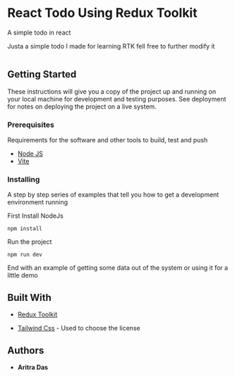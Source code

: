 # React Todo Using Redux Toolkit

A simple todo in react

Justa a simple todo I made for learning RTK fell free to further modify it

<img src="">

## Getting Started

These instructions will give you a copy of the project up and running on
your local machine for development and testing purposes. See deployment
for notes on deploying the project on a live system.

### Prerequisites

Requirements for the software and other tools to build, test and push 
- [Node JS](https://nodejs.org/en)
- [Vite](https://vitejs.dev/)

### Installing

A step by step series of examples that tell you how to get a development
environment running

First Install NodeJs 

    npm install

Run the project 

    npm run dev

End with an example of getting some data out of the system or using it
for a little demo



## Built With

  - [Redux Toolkit](https://redux-toolkit.js.org/)
   
  - [Tailwind Css](https://tailwindcss.com/)  - Used to choose
    the license




## Authors

  - **Aritra Das** 
  


